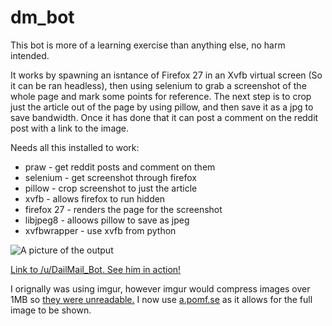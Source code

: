 dm_bot
======

This bot is more of a learning exercise than anything else, no harm intended. 

It works by spawning an isntance of Firefox 27 in an Xvfb virtual screen (So it can be ran headless), then using selenium to grab a screenshot of the whole page and mark some points for reference. The next step is to crop just the article out of the page by using pillow, and then save it as a jpg to save bandwidth. Once it has done that it can post a comment on the reddit post with a link to the image. 

Needs all this installed to work: 

* praw        - get reddit posts and comment on them
* selenium    - get screenshot through firefox
* pillow      - crop screenshot to just the article
* xvfb        - allows firefox to run hidden
* firefox 27  - renders the page for the screenshot
* libjpeg8    - alloows pillow to save as jpeg
* xvfbwrapper - use xvfb from python

![A picture of the output](http://i.imgur.com/gFrtGnb.png)

[Link to /u/DailMail_Bot. See him in action!](http://www.reddit.com/user/DailMail_Bot)

I orignally was using imgur, however imgur would compress images over 1MB so [they were unreadable.](https://i.imgur.com/CQ5tLg1.jpg) I now use [a.pomf.se](http://a.pomf.se/sodjxu.jpg) as it allows for the full image to be shown. 
